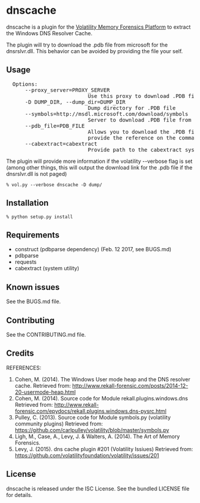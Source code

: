 dnscache
=========

dnscache is a plugin for the [Volatility Memory Forensics Platform](http://www.volatilityfoundation.org/) to extract the Windows DNS Resolver Cache.

The plugin will try to download the .pdb file from microsoft for the dnsrslvr.dll. This behavior can be avoided by providing the file your self.

## Usage

<pre>
  Options:
      --proxy_server=PROXY_SERVER
                          Use this proxy to download .PDB file
      -D DUMP_DIR, --dump_dir=DUMP_DIR
                          Dump directory for .PDB file
      --symbols=http://msdl.microsoft.com/download/symbols
                          Server to download .PDB file from
      --pdb_file=PDB_FILE
                          Allows you to download the .PDB file off system and
                          provide the reference on the command line
      --cabextract=cabextract
                          Provide path to the cabextract system utility
</pre>

The plugin will provide more information if the volatility --verbose flag is set (among other things, this will output the download link for the .pdb file if the dnsrslvr.dll is not paged)

`% vol.py --verbose dnscache -D dump/`

## Installation

`% python setup.py install`

## Requirements

* construct (pdbparse dependency) (Feb. 12 2017, see BUGS.md)
* pdbparse
* requests
* cabextract (system utility)

## Known issues

See the BUGS.md file.

## Contributing

See the CONTRIBUTING.md file.

## Credits

REFERENCES:
1. Cohen, M. (2014). The Windows User mode heap and the DNS resolver cache.
   Retrieved from:
     http://www.rekall-forensic.com/posts/2014-12-20-usermode-heap.html
2. Cohen, M. (2014). Source code for Module rekall.plugins.windows.dns
   Retrieved from:
     http://www.rekall-forensic.com/epydocs/rekall.plugins.windows.dns-pysrc.html
3. Pulley, C. (2013). Source code for Module symbols.py (volatility community plugins)
   Retrieved from:
     https://github.com/carlpulley/volatility/blob/master/symbols.py
4. Ligh, M., Case, A., Levy, J. & Walters, A. (2014). The Art of Memory Forensics.
5. Levy, J. (2015). dns cache plugin #201 (Volatility Issiues)
   Retrieved from:
     https://github.com/volatilityfoundation/volatility/issues/201

## License

dnscache is released under the ISC License. See the bundled LICENSE file for
details.
